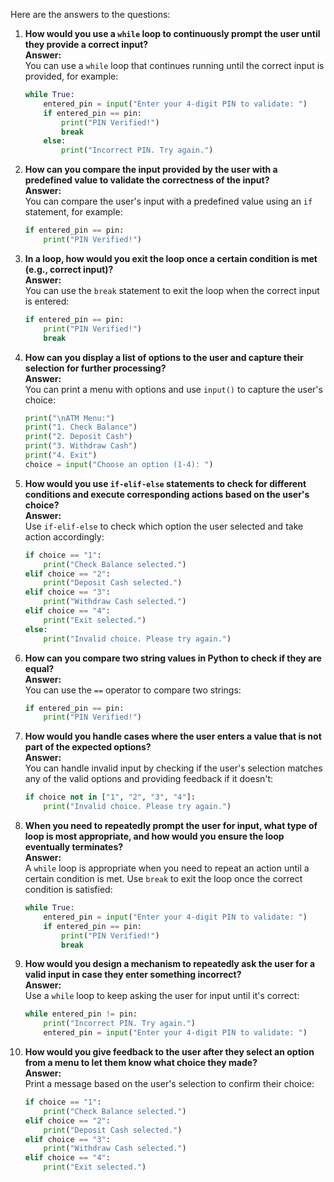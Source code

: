 Here are the answers to the questions:

1. **How would you use a `while` loop to continuously prompt the user until they provide a correct input?**  
   **Answer:**  
   You can use a `while` loop that continues running until the correct input is provided, for example:
   ```python
   while True:
       entered_pin = input("Enter your 4-digit PIN to validate: ")
       if entered_pin == pin:
           print("PIN Verified!")
           break
       else:
           print("Incorrect PIN. Try again.")
   ```

2. **How can you compare the input provided by the user with a predefined value to validate the correctness of the input?**  
   **Answer:**  
   You can compare the user's input with a predefined value using an `if` statement, for example:
   ```python
   if entered_pin == pin:
       print("PIN Verified!")
   ```

3. **In a loop, how would you exit the loop once a certain condition is met (e.g., correct input)?**  
   **Answer:**  
   You can use the `break` statement to exit the loop when the correct input is entered:
   ```python
   if entered_pin == pin:
       print("PIN Verified!")
       break
   ```

4. **How can you display a list of options to the user and capture their selection for further processing?**  
   **Answer:**  
   You can print a menu with options and use `input()` to capture the user's choice:
   ```python
   print("\nATM Menu:")
   print("1. Check Balance")
   print("2. Deposit Cash")
   print("3. Withdraw Cash")
   print("4. Exit")
   choice = input("Choose an option (1-4): ")
   ```

5. **How would you use `if-elif-else` statements to check for different conditions and execute corresponding actions based on the user's choice?**  
   **Answer:**  
   Use `if-elif-else` to check which option the user selected and take action accordingly:
   ```python
   if choice == "1":
       print("Check Balance selected.")
   elif choice == "2":
       print("Deposit Cash selected.")
   elif choice == "3":
       print("Withdraw Cash selected.")
   elif choice == "4":
       print("Exit selected.")
   else:
       print("Invalid choice. Please try again.")
   ```

6. **How can you compare two string values in Python to check if they are equal?**  
   **Answer:**  
   You can use the `==` operator to compare two strings:
   ```python
   if entered_pin == pin:
       print("PIN Verified!")
   ```

7. **How would you handle cases where the user enters a value that is not part of the expected options?**  
   **Answer:**  
   You can handle invalid input by checking if the user's selection matches any of the valid options and providing feedback if it doesn't:
   ```python
   if choice not in ["1", "2", "3", "4"]:
       print("Invalid choice. Please try again.")
   ```

8. **When you need to repeatedly prompt the user for input, what type of loop is most appropriate, and how would you ensure the loop eventually terminates?**  
   **Answer:**  
   A `while` loop is appropriate when you need to repeat an action until a certain condition is met. Use `break` to exit the loop once the correct condition is satisfied:
   ```python
   while True:
       entered_pin = input("Enter your 4-digit PIN to validate: ")
       if entered_pin == pin:
           print("PIN Verified!")
           break
   ```

9. **How would you design a mechanism to repeatedly ask the user for a valid input in case they enter something incorrect?**  
   **Answer:**  
   Use a `while` loop to keep asking the user for input until it's correct:
   ```python
   while entered_pin != pin:
       print("Incorrect PIN. Try again.")
       entered_pin = input("Enter your 4-digit PIN to validate: ")
   ```

10. **How would you give feedback to the user after they select an option from a menu to let them know what choice they made?**  
    **Answer:**  
    Print a message based on the user's selection to confirm their choice:
    ```python
    if choice == "1":
        print("Check Balance selected.")
    elif choice == "2":
        print("Deposit Cash selected.")
    elif choice == "3":
        print("Withdraw Cash selected.")
    elif choice == "4":
        print("Exit selected.")
    ```
